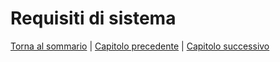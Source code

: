 # Requisiti di sistema

[Torna al sommario](../index.md) |
[Capitolo precedente](../2-development-process/index.md) |
[Capitolo successivo](../4-TODO/index.md)